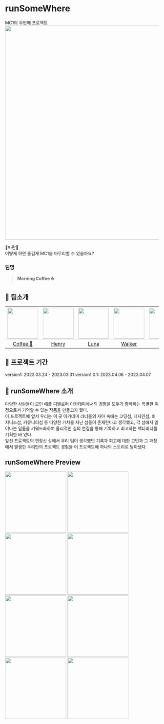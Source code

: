 # runSomeWhere

MC1의 두번째 프로젝트  
<img src = "https://user-images.githubusercontent.com/97583162/228871413-a56fc7d8-7b01-49b5-91f3-d48a9eee6328.jpg" width="700px">  

🙉따란🙉  
어떻게 하면 즐겁게 MC1을 마무리할 수 있을까요?


### 팀명
> **Morning Coffee ☕️**


## 🐣 팀소개

|[<img src="https://github.com/yuncoffee.png" width="100px">](https://github.com/yuncoffee)|[<img src="https://github.com/OreobrO.png" width="100px">](https://github.com/OreobrO)|[<img src="https://github.com/bokoo14.png" width="100px">](https://github.com/bokoo14)|[<img src="https://github.com/LIM-YUSANG.png" width="100px">](https://github.com/LIM-YUSANG)|[<img src="https://github.com/olionoleo.png" width="100px">](https://github.com/olionoleo)|[<img src="https://github.com/Hanyeonggyun.png" width="100px">](https://github.com/Hanyeonggyun)|  
|:----:|:----:|:----:|:----:|:----:|:----:|
|[Coffee 👑 ](https://github.com/yuncoffee)|[Henry](https://github.com/OreobrO)|[Luna](https://github.com/bokoo14)|[Walker](https://github.com/LIM-YUSANG)|[Olive](https://github.com/olionoleo)|[Muho](https://github.com/Hanyeonggyun)|  


## 📅 프로젝트 기간
version1: 2023.03.24 - 2023.03.31
version1.0.1: 2023.04.06 - 2023.04.07


## 🤷 runSomeWhere 소개
다양한 사람들이 모인 애플 디벨로퍼 아카데미에서의 경험을 모두가 함께하는 특별한 여정으로서 기억할 수 있는 작품을 만들고자 했다.  
이 프로젝트에 앞서 우리는 이 곳 아카데미 러너들의 자아 속에는 코딩섬, 디자인섬, 비지니스섬, 커뮤니티섬 등 다양한 가치를 지닌 섬들이 존재한다고 생각했고, 각 섬에서 일어나는 일들을 키워드화하여 물리적인 실의 연결을 통해 기록하고 회고하는 액티비티를 기획한 바 있다.  
앞선 프로젝트의 연장선 상에서 우리 팀이 생각했던 기록과 회고에 대한 고민과 그 과정에서 발생한 우리만의 프로젝트 경험을 이 프로젝트에 하나의 스토리로 담아냈다.


## runSomeWhere Preview
<img src = "https://user-images.githubusercontent.com/97583162/228872547-59252a4d-62a3-41db-8255-fe26c7e8a1b9.PNG" width="200px"> <img src = "https://user-images.githubusercontent.com/97583162/228873061-dd61387d-9b07-4975-b78a-b5126ba08935.PNG" width="200px"> <img src = "https://user-images.githubusercontent.com/97583162/228873382-8f566c99-05ab-4579-ab43-1d22b5f2779a.PNG" width="200px"> <img src = "https://user-images.githubusercontent.com/97583162/228873848-9fa39e68-9473-4900-ae22-8c5aed70f48b.PNG" width="200px"> <img src = "https://user-images.githubusercontent.com/97583162/228873860-d0688cbc-4c15-43de-9f55-264acb67645d.PNG" width="200px"> <img src = "https://user-images.githubusercontent.com/97583162/228873863-8f50ac7c-c9cf-41e2-b7a7-72da2475eefd.PNG" width="200px"> <img src = "https://user-images.githubusercontent.com/97583162/228873869-56dbdb4e-3899-4ce2-9cfe-2766a89a20fc.PNG" width="200px"> <img src = "https://user-images.githubusercontent.com/97583162/228873888-f197bc0b-8ec8-4eaa-9fe6-9f95cd8f6c0f.PNG" width="200px">


